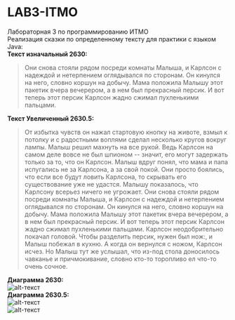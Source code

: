 # LAB3-ITMO
Лабораторная 3 по программированию ИТМО  
Реализация сказки по определенному тексту для практики с языком Java:  
**Текст изначальный 2630:**  
>Они снова стояли рядом посреди комнаты Малыша, и Карлсон с надеждой и нетерпением оглядывался по сторонам. Он кинулся на него, словно коршун на добычу. Мама положила Малышу этот пакетик вчера вечерером, а в нем был прекрасный персик. И вот теперь этот персик Карлсон жадно сжимал пухленькими пальцами.   
  
**Текст Увеличенный 2630.5:**  
>От избытка чувств он нажал стартовую кнопку на животе, взмыл к потолку и с радостными воплями сделал несколько кругов вокруг лампы. Малыш решил махнуть на все рукой. Ведь Карлсон на самом деле вовсе не был шпионом -- значит, его могут задержать только за то, что он Карлсон. Малыш вдруг понял, что мама и папа испугались не за Карлсона, а за свой покой. Они просто боялись, что если все будут ловить Карлсона, то скрывать его существование уже не удастся. Малышу показалось, что Карлсону всерьез ничего не угрожает. Они снова стояли рядом посреди комнаты Малыша, и Карлсон с надеждой и нетерпением оглядывался по сторонам. Он кинулся на него, словно коршун на добычу. Мама положила Малышу этот пакетик вчера вечерером, а в нем был прекрасный персик. И вот теперь этот персик Карлсон жадно сжимал пухленькими пальцами. Карлсон неодобрительно покачал головой. Чтобы разделить персик, нужен был нож:, и Малыш побежал в кухню. А когда он вернулся с ножом, Карлсон исчез. Но Малыш тут же услышал, что из-под стола доносилось чавканье и причмокивание, словно кто-то торопливо ел что-то очень сочное.
  
**Диаграмма 2630:**  
![alt-текст](https://i.ibb.co/WyHQtY8/Package-company2.png "2630")  
**Диаграмма 2630.5:**  
![alt-текст](https://i.ibb.co/BgMsMqc/Package-company23.png "2630.5")  
![alt-текст](https://i.ibb.co/YQgQTDS/Package-company.png "2630.5")  
